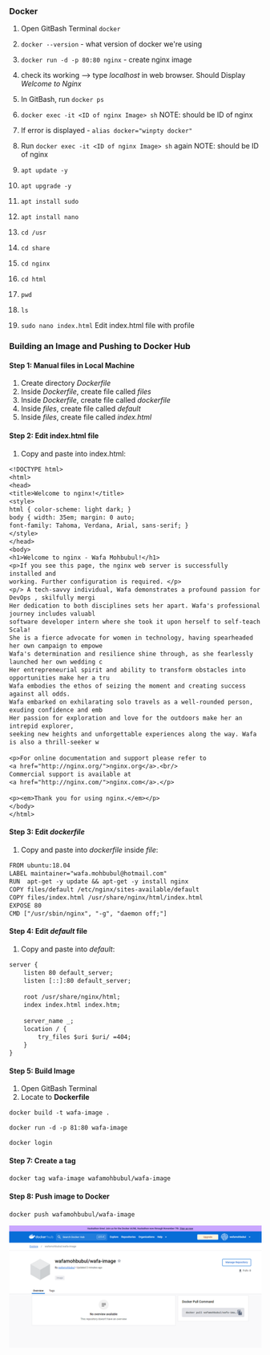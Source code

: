 ### Docker

1. Open GitBash Terminal 
`docker`

2. `docker --version` - what version of docker we're using 

3. `docker run -d -p 80:80 nginx` - create nginx image 

4. check its working --> type *localhost* in web browser. 
Should Display *Welcome to Nginx*

5. In GitBash, run `docker ps`

6. `docker exec -it <ID of nginx Image> sh` 
NOTE: should be ID of nginx 

7. If error is displayed - `alias docker="winpty docker"`

8. Run `docker exec -it <ID of nginx Image> sh` again
NOTE: should be ID of nginx 

9. `apt update -y`
10. `apt upgrade -y`
11. `apt install sudo`
12. `apt install nano`

13. `cd /usr`
14. `cd share`
15. `cd nginx`
16. `cd html`

17. `pwd`

18. `ls`

19. `sudo nano index.html`
Edit index.html file with profile


### Building an Image and Pushing to Docker Hub

#### Step 1: Manual files in Local Machine 
1. Create directory *Dockerfile*
2. Inside *Dockerfile*, create file called *files*
3. Inside *Dockerfile*, create file called *dockerfile*
4. Inside *files*, create file called *default*
5. Inside *files*, create file called *index.html*

#### Step 2: Edit index.html file 
1. Copy and paste into index.html:
```commandline
<!DOCTYPE html>
<html>
<head>
<title>Welcome to nginx!</title>
<style>
html { color-scheme: light dark; }
body { width: 35em; margin: 0 auto;
font-family: Tahoma, Verdana, Arial, sans-serif; }
</style>
</head>
<body>
<h1>Welcome to nginx - Wafa Mohbubul!</h1>
<p>If you see this page, the nginx web server is successfully installed and
working. Further configuration is required. </p>
<p/> A tech-savvy individual, Wafa demonstrates a profound passion for DevOps , skilfully mergi
Her dedication to both disciplines sets her apart. Wafa's professional journey includes valuabl
software developer intern where she took it upon herself to self-teach Scala!
She is a fierce advocate for women in technology, having spearheaded her own campaign to empowe
Wafa's determination and resilience shine through, as she fearlessly launched her own wedding c
Her entrepreneurial spirit and ability to transform obstacles into opportunities make her a tru
Wafa embodies the ethos of seizing the moment and creating success against all odds.
Wafa embarked on exhilarating solo travels as a well-rounded person, exuding confidence and emb
Her passion for exploration and love for the outdoors make her an intrepid explorer,
seeking new heights and unforgettable experiences along the way. Wafa is also a thrill-seeker w

<p>For online documentation and support please refer to
<a href="http://nginx.org/">nginx.org</a>.<br/>
Commercial support is available at
<a href="http://nginx.com/">nginx.com</a>.</p>

<p><em>Thank you for using nginx.</em></p>
</body>
</html>
```

#### Step 3: Edit *dockerfile*
1. Copy and paste into *dockerfile* inside *file*:
```commandline
FROM ubuntu:18.04
LABEL maintainer="wafa.mohbubul@hotmail.com"
RUN  apt-get -y update && apt-get -y install nginx
COPY files/default /etc/nginx/sites-available/default
COPY files/index.html /usr/share/nginx/html/index.html
EXPOSE 80
CMD ["/usr/sbin/nginx", "-g", "daemon off;"]
```

#### Step 4: Edit *default* file 
1. Copy and paste into *default*:
```commandline
server {
    listen 80 default_server;
    listen [::]:80 default_server;

    root /usr/share/nginx/html;
    index index.html index.htm;

    server_name _;
    location / {
        try_files $uri $uri/ =404;
    }
}
```

#### Step 5: Build Image
1. Open GitBash Terminal 
2. Locate to **Dockerfile**
```
docker build -t wafa-image .
```
```commandline
docker run -d -p 81:80 wafa-image
```
```commandline
docker login
```

#### Step 7: Create a tag
```commandline
docker tag wafa-image wafamohbubul/wafa-image
```

#### Step 8: Push image to Docker
```commandline
docker push wafamohbubul/wafa-image
```

![](ss1.png)
